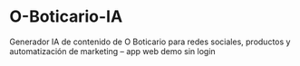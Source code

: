 # O-Boticario-IA
Generador IA de contenido de O Boticario para redes sociales, productos y automatización de marketing – app web demo sin login
